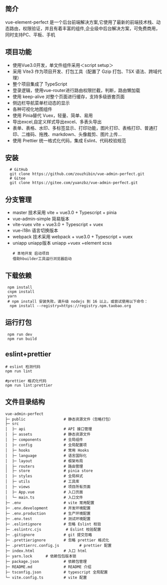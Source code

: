 ## 简介
vue-element-perfect 是一个后台前端解决方案,它使用了最新的前端技术栈、动态路由，权限验证，并且有着丰富的组件,企业级中后台解决方案，可免费商用，同时支持PC、平板、手机

## 项目功能
- 使用Vue3.0开发，单文件组件采用＜script setup＞
- 采用 Vite3 作为项目开发、打包工具（配置了 Gzip 打包、TSX 语法、跨域代理）
- 整个项目集成了 TypeScript
- 登录逻辑，使用vue-router进行路由权限拦截，判断，路由懒加载
- 使用 keep-alive 对整个页面进行缓存，支持多级嵌套页面
- 侧边栏导航菜单栏动态的显示
- 各种可视化地图组件
- 使用 Pinia替代 Vuex，轻量、简单、易用
- 导出excel,自定义样式导出excel、多表头导出
- 表单、表格、水印、多标签显示、打印功能，图片打印、表格打印、普通打印、二维码、拖拽、markdown、头像裁剪、图片上传...
- 使用 Prettier 统一格式化代码，集成 Eslint、代码校验规范

## 安装
```
  # GitHub
  git clone https://github.com/zouzhibin/vue-admin-perfect.git
  # Gitee
  git clone https://gitee.com/yuanzbz/vue-admin-perfect.git
```

## 分支管理
- master 技术采用 vite + vue3.0 + Typescript + pinia
- vue-admin-simple  简易版本
- vite-vuex vite + vue3.0 + Typescript + vuex
- vue-i18n 语言切换版本
- webpack 技术采用 webpack + vue3.0 + Typescript + vuex
- uniapp uniapp版本 uniapp +vuex +element scss
  ```
  # 本地开发 启动项目
  借助hbuilder工具运行浏览器启动
  ```

## 下载依赖
```
 npm install
 cnpm install
 yarn 
 # npm install 安装失败，请升级 nodejs 到 16 以上，或尝试使用以下命令：
  npm install --registry=https://registry.npm.taobao.org
```
## 运行打包
```
 npm run dev
 npm run build 
```
## eslint+prettier
```
# eslint 检测代码
npm run lint

#prettier 格式化代码
npm run lint:prettier
```

## 文件目录结构
```
vue-admin-perfect
├─ public                 # 静态资源文件（忽略打包）
├─ src
│  ├─ api                 # API 接口管理
│  ├─ assets              # 静态资源文件
│  ├─ components          # 全局组件
│  ├─ config              # 全局配置项
│  ├─ hooks               # 常用 Hooks
│  ├─ language            # 语言国际化
│  ├─ layout              # 框架布局
│  ├─ routers             # 路由管理
│  ├─ store               # pinia store
│  ├─ styles              # 全局样式
│  ├─ utils               # 工具库
│  ├─ views               # 项目所有页面
│  ├─ App.vue             # 入口页面
│  └─ main.ts             # 入口文件
├─ .env                   # vite 常用配置
├─ .env.development       # 开发环境配置
├─ .env.production        # 生产环境配置
├─ .env.test              # 测试环境配置
├─ .eslintignore          # 忽略 Eslint 校验
├─ .eslintrc.cjs           # Eslint 校验配置
├─ .gitignore             # git 提交忽略
├─ .prettierignore        # 忽略 prettier 格式化
├─ .prettierrc.config.js         # prettier 配置
├─ index.html             # 入口 html
├─ yarn.lock      # 依赖包包版本锁
├─ package.json           # 依赖包管理
├─ README.md              # README 介绍
├─ tsconfig.json          # typescript 全局配置
└─ vite.config.ts         # vite 配置
```





